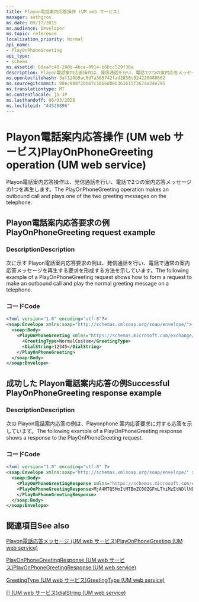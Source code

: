 ```yaml
---
title: Playon電話案内応答操作 (UM web サービス)
manager: sethgros
ms.date: 09/17/2015
ms.audience: Developer
ms.topic: reference
localization_priority: Normal
api_name:
- PlayOnPhoneGreeting
api_type:
- schema
ms.assetid: 6deafc40-290b-4bce-9914-b6bcc529f38a
description: Playon電話案内応答操作は、発信通話を行い、電話で2つの案内応答メッセージの1つを再生します。
ms.openlocfilehash: 3af120b9ac8d7a368742fad2850c924228488662
ms.sourcegitcommit: 88ec988f2bb67c1866d06b361615f3674a24e795
ms.translationtype: MT
ms.contentlocale: ja-JP
ms.lasthandoff: 06/03/2020
ms.locfileid: "44528896"
---
```

# <a name="playonphonegreeting-operation-um-web-service"></a><span data-ttu-id="6f85c-103">Playon電話案内応答操作 (UM web サービス)</span><span class="sxs-lookup"><span data-stu-id="6f85c-103">PlayOnPhoneGreeting operation (UM web service)</span></span>

<span data-ttu-id="6f85c-104">Playon電話案内応答操作は、発信通話を行い、電話で2つの案内応答メッセージの1つを再生します。</span><span class="sxs-lookup"><span data-stu-id="6f85c-104">The PlayOnPhoneGreeting operation makes an outbound call and plays one of the two greeting messages on the telephone.</span></span>
  
## <a name="playonphonegreeting-request-example"></a><span data-ttu-id="6f85c-105">Playon電話案内応答要求の例</span><span class="sxs-lookup"><span data-stu-id="6f85c-105">PlayOnPhoneGreeting request example</span></span>

### <a name="description"></a><span data-ttu-id="6f85c-106">Description</span><span class="sxs-lookup"><span data-stu-id="6f85c-106">Description</span></span>

<span data-ttu-id="6f85c-107">次に示す Playon電話案内応答要求の例は、発信通話を行い、電話で通常の案内応答メッセージを再生する要求を形成する方法を示しています。</span><span class="sxs-lookup"><span data-stu-id="6f85c-107">The following example of a PlayOnPhoneGreeting request shows how to form a request to make an outbound call and play the normal greeting message on a telephone.</span></span>
  
### <a name="code"></a><span data-ttu-id="6f85c-108">コード</span><span class="sxs-lookup"><span data-stu-id="6f85c-108">Code</span></span>

```XML
<?xml version="1.0" encoding="utf-8"?>
<soap:Envelope xmlns:soap="http://schemas.xmlsoap.org/soap/envelope/">
  <soap:Body>
    <PlayOnPhoneGreeting xmlns="https://schemas.microsoft.com/exchange/services/2006/messages">
      <GreetingType>NormalCustom</GreetingType>
      <DialString>12345</DialString>
    </PlayOnPhoneGreeting>
  </soap:Body>
</soap:Envelope>
```

## <a name="successful-playonphonegreeting-response-example"></a><span data-ttu-id="6f85c-109">成功した Playon電話案内応答の例</span><span class="sxs-lookup"><span data-stu-id="6f85c-109">Successful PlayOnPhoneGreeting response example</span></span>

### <a name="description"></a><span data-ttu-id="6f85c-110">Description</span><span class="sxs-lookup"><span data-stu-id="6f85c-110">Description</span></span>

<span data-ttu-id="6f85c-111">次の Playon電話案内応答の例は、Playonphone 案内応答要求に対する応答を示しています。</span><span class="sxs-lookup"><span data-stu-id="6f85c-111">The following example of a PlayOnPhoneGreeting response shows a response to the PlayOnPhoneGreeting request.</span></span>
  
### <a name="code"></a><span data-ttu-id="6f85c-112">コード</span><span class="sxs-lookup"><span data-stu-id="6f85c-112">Code</span></span>

```XML
<?xml version="1.0" encoding="utf-8" ?> 
<soap:Envelope xmlns:soap="http://schemas.xmlsoap.org/soap/envelope/" xmlns:xsi="http://www.w3.org/2001/XMLSchema-instance" xmlns:xsd="http://www.w3.org/2001/XMLSchema">
  <soap:Body>
    <PlayOnPhoneGreetingResponse xmlns="https://schemas.microsoft.com/exchange/services/2006/messages">
    <PlayOnPhoneGreetingResponse>MjA4MTQ5MmItMTBmZC00ZGFmLThiMzEtNDllNDJjM2Y3MjIxQGRmLWV1bS0wMS5leGNoYW5nZS5jb3JwLm1pY3Jvc29mdC5jb20=</PlayOnPhoneGreetingResponse> 
    </PlayOnPhoneGreetingResponse>
  </soap:Body>
</soap:Envelope>
```

## <a name="see-also"></a><span data-ttu-id="6f85c-113">関連項目</span><span class="sxs-lookup"><span data-stu-id="6f85c-113">See also</span></span>



[<span data-ttu-id="6f85c-114">Playon電話応答メッセージ (UM web サービス)</span><span class="sxs-lookup"><span data-stu-id="6f85c-114">PlayOnPhoneGreeting (UM web service)</span></span>](playonphonegreeting-um-web-service.md)
  
[<span data-ttu-id="6f85c-115">PlayOnPhoneGreetingResponse (UM web サービス)</span><span class="sxs-lookup"><span data-stu-id="6f85c-115">PlayOnPhoneGreetingResponse (UM web service)</span></span>](playonphonegreetingresponse-um-web-service.md)
  
[<span data-ttu-id="6f85c-116">GreetingType (UM web サービス)</span><span class="sxs-lookup"><span data-stu-id="6f85c-116">GreetingType (UM web service)</span></span>](greetingtype-um-web-service.md)
  
<span data-ttu-id="6f85c-117">[[] (UM web サービス)](dialstring-um-web-service.md)</span><span class="sxs-lookup"><span data-stu-id="6f85c-117">[dialString (UM web service)](dialstring-um-web-service.md)</span></span>

